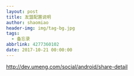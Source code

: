 ```yaml
---
layout: post
title: 友盟配置说明
author: shaomiao
header-img: img/tag-bg.jpg
tags:
  - 备忘录
abbrlink: 4277360102
date: 2017-10-21 00:00:00
---
```

http://dev.umeng.com/social/android/share-detail

